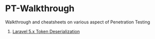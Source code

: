 # PT-Walkthrough
Walkthrough and cheatsheets on various aspect of Penetration Testing

1. [Laravel 5.x Token Deserialization](https://github.com/gh1mau/pt-walkthrough/blob/main/web-pt/Laravel%20Token%20Deserialization.md)
